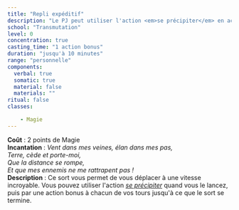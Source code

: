 ```yaml
---
title: "Repli expéditif"
description: "Le PJ peut utiliser l'action <em>se précipiter</em> en action bonus."
school: "Transmutation"
level: 0
concentration: true
casting_time: "1 action bonus"
duration: "jusqu'à 10 minutes"
range: "personnelle"
components:
  verbal: true
  somatic: true
  material: false
  materials: ""
ritual: false
classes:

    - Magie
---
```

**Coût** : 2 points de Magie   
**Incantation** : 
*Vent dans mes veines, élan dans mes pas,*   
*Terre, cède et porte-moi,*   
*Que la distance se rompe,*   
*Et que mes ennemis ne me rattrapent pas !*   
**Description** : Ce sort vous permet de vous déplacer à une vitesse incroyable. Vous pouvez utiliser l'action [_se précipiter_](/combattre/#se-precipiter) quand vous le lancez, puis par une action bonus à chacun de vos tours jusqu'à ce que le sort se termine.
